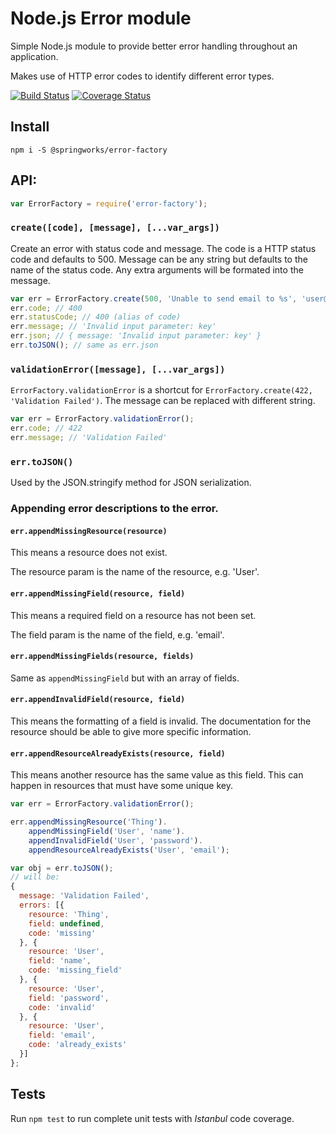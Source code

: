 # Node.js Error module

Simple Node.js module to provide better error handling throughout an application.

Makes use of HTTP error codes to identify different error types.

[![Build Status](https://travis-ci.org/Springworks/node-error-factory.svg?branch=master)](https://travis-ci.org/Springworks/node-error-factory)
[![Coverage Status](https://coveralls.io/repos/Springworks/node-error-factory/badge.png?branch=master)](https://coveralls.io/r/Springworks/node-error-factory?branch=master)


## Install

```
npm i -S @springworks/error-factory
```

## API:

```js
var ErrorFactory = require('error-factory');
```

### `create([code], [message], [...var_args])`

Create an error with status code and message. The code is a HTTP status code and defaults to 500. Message can be any string but defaults to the name of the status code. Any extra arguments will be formated into the message.

```js
var err = ErrorFactory.create(500, 'Unable to send email to %s', 'user@example.com');
err.code; // 400
err.statusCode; // 400 (alias of code)
err.message; // 'Invalid input parameter: key'
err.json; // { message: 'Invalid input parameter: key' }
err.toJSON(); // same as err.json
```

### `validationError([message], [...var_args])`

`ErrorFactory.validationError` is a shortcut for `ErrorFactory.create(422, 'Validation Failed')`. The message can be replaced with different string.

```js
var err = ErrorFactory.validationError();
err.code; // 422
err.message; // 'Validation Failed'
```

### `err.toJSON()`

Used by the JSON.stringify method for JSON serialization.

### Appending error descriptions to the error.

#### `err.appendMissingResource(resource)`

This means a resource does not exist.

The resource param is the name of the resource, e.g. 'User'.

#### `err.appendMissingField(resource, field)`

This means a required field on a resource has not been set.

The field param is the name of the field, e.g. 'email'.

#### `err.appendMissingFields(resource, fields)`

Same as `appendMissingField` but with an array of fields.

#### `err.appendInvalidField(resource, field)`

This means the formatting of a field is invalid. The documentation for the resource should be able to give more specific information.

#### `err.appendResourceAlreadyExists(resource, field)`

This means another resource has the same value as this field. This can happen in resources that must have some unique key.

```js
var err = ErrorFactory.validationError();

err.appendMissingResource('Thing').
    appendMissingField('User', 'name').
    appendInvalidField('User', 'password').
    appendResourceAlreadyExists('User', 'email');

var obj = err.toJSON();
// will be:
{
  message: 'Validation Failed',
  errors: [{
    resource: 'Thing',
    field: undefined,
    code: 'missing'
  }, {
    resource: 'User',
    field: 'name',
    code: 'missing_field'
  }, {
    resource: 'User',
    field: 'password',
    code: 'invalid'
  }, {
    resource: 'User',
    field: 'email',
    code: 'already_exists'
  }]
};
```



## Tests

Run `npm test` to run complete unit tests with *Istanbul* code coverage.
